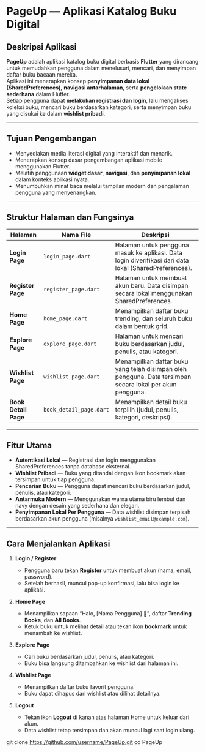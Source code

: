 # PageUp — Aplikasi Katalog Buku Digital

## Deskripsi Aplikasi
**PageUp** adalah aplikasi katalog buku digital berbasis **Flutter** yang dirancang untuk memudahkan pengguna dalam menelusuri, mencari, dan menyimpan daftar buku bacaan mereka.  
Aplikasi ini menerapkan konsep **penyimpanan data lokal (SharedPreferences)**, **navigasi antarhalaman**, serta **pengelolaan state sederhana** dalam Flutter.  
Setiap pengguna dapat **melakukan registrasi dan login**, lalu mengakses koleksi buku, mencari buku berdasarkan kategori, serta menyimpan buku yang disukai ke dalam **wishlist pribadi**.

---

## Tujuan Pengembangan
- Menyediakan media literasi digital yang interaktif dan menarik.  
- Menerapkan konsep dasar pengembangan aplikasi mobile menggunakan Flutter.  
- Melatih penggunaan **widget dasar**, **navigasi**, dan **penyimpanan lokal** dalam konteks aplikasi nyata.  
- Menumbuhkan minat baca melalui tampilan modern dan pengalaman pengguna yang menyenangkan.

---

## Struktur Halaman dan Fungsinya

| Halaman | Nama File | Deskripsi |
|----------|------------|-----------|
| **Login Page** | `login_page.dart` | Halaman untuk pengguna masuk ke aplikasi. Data login diverifikasi dari data lokal (SharedPreferences). |
| **Register Page** | `register_page.dart` | Halaman untuk membuat akun baru. Data disimpan secara lokal menggunakan SharedPreferences. |
| **Home Page** | `home_page.dart` | Menampilkan daftar buku trending, dan seluruh buku dalam bentuk grid. |
| **Explore Page** | `explore_page.dart` | Halaman untuk mencari buku berdasarkan judul, penulis, atau kategori. |
| **Wishlist Page** | `wishlist_page.dart` | Menampilkan daftar buku yang telah disimpan oleh pengguna. Data tersimpan secara lokal per akun pengguna. |
| **Book Detail Page** | `book_detail_page.dart` | Menampilkan detail buku terpilih (judul, penulis, kategori, deskripsi). |

---

## Fitur Utama

- **Autentikasi Lokal** — Registrasi dan login menggunakan SharedPreferences tanpa database eksternal.  
- **Wishlist Pribadi** — Buku yang ditandai dengan ikon bookmark akan tersimpan untuk tiap pengguna.  
- **Pencarian Buku** — Pengguna dapat mencari buku berdasarkan judul, penulis, atau kategori.  
- **Antarmuka Modern** — Menggunakan warna utama biru lembut dan navy dengan desain yang sederhana dan elegan.  
- **Penyimpanan Lokal Per Pengguna** — Data wishlist disimpan terpisah berdasarkan akun pengguna (misalnya `wishlist_email@example.com`).  

---

## Cara Menjalankan Aplikasi

1. **Login / Register**  
   - Pengguna baru tekan **Register** untuk membuat akun (nama, email, password).  
   - Setelah berhasil, muncul pop-up konfirmasi, lalu bisa login ke aplikasi.  

2. **Home Page**  
   - Menampilkan sapaan “Halo, [Nama Pengguna] 👋”, daftar **Trending Books**, dan **All Books**.  
   - Ketuk buku untuk melihat detail atau tekan ikon **bookmark** untuk menambah ke wishlist.  

3. **Explore Page**  
   - Cari buku berdasarkan judul, penulis, atau kategori.  
   - Buku bisa langsung ditambahkan ke wishlist dari halaman ini.  

4. **Wishlist Page**  
   - Menampilkan daftar buku favorit pengguna.  
   - Buku dapat dihapus dari wishlist atau dilihat detailnya.  

5. **Logout**  
   - Tekan ikon **Logout** di kanan atas halaman Home untuk keluar dari akun.  
   - Data wishlist tetap tersimpan dan akan muncul lagi saat login ulang.  

git clone https://github.com/username/PageUp.git
cd PageUp
